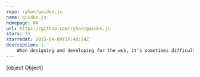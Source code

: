 ```yaml
---
repo: ryhan/guides.js
name: guides.js
homepage: NA
url: https://github.com/ryhan/guides.js
stars: 73
starredAt: 2015-04-09T15:40:54Z
description: |-
    When designing and developing for the web, it's sometimes difficult to follow baselines and precisely align content. Instead of guessing, use guides.js overlay a grid over you HTML while you're working so that you can visually check that everything is aligned perfectly.
---
```


[object Object]
